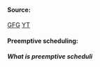#### Source:
[GFG](https://www.geeksforgeeks.org/preemptive-and-non-preemptive-scheduling/)
[YT](https://www.youtube.com/watch?v=ProLx3vbhQs&list=PLXj4XH7LcRfDrdQuJTHIPmKMpa7eYVaPm&index=20)

#### Preemptive scheduling:

##### What is preemptive scheduli